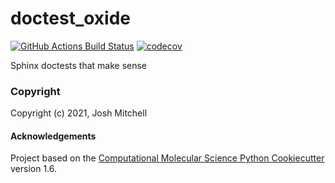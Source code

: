 doctest_oxide
==============================
[//]: # (Badges)
[![GitHub Actions Build Status](https://github.com/REPLACE_WITH_OWNER_ACCOUNT/doctest_oxide/workflows/CI/badge.svg)](https://github.com/REPLACE_WITH_OWNER_ACCOUNT/doctest_oxide/actions?query=workflow%3ACI)
[![codecov](https://codecov.io/gh/REPLACE_WITH_OWNER_ACCOUNT/doctest_oxide/branch/master/graph/badge.svg)](https://codecov.io/gh/REPLACE_WITH_OWNER_ACCOUNT/doctest_oxide/branch/master)


Sphinx doctests that make sense

### Copyright

Copyright (c) 2021, Josh Mitchell


#### Acknowledgements
 
Project based on the 
[Computational Molecular Science Python Cookiecutter](https://github.com/molssi/cookiecutter-cms) version 1.6.
